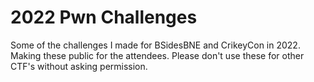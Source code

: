 # 2022 Pwn Challenges
Some of the challenges I made for BSidesBNE and CrikeyCon in 2022. Making these public for the attendees. Please don't use these for other CTF's without asking permission.
